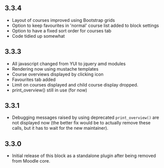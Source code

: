 ## 3.3.4 ##

* Layout of courses improved using Bootstrap grids
* Option to keep favourites in 'normal' course list added to block settings
* Option to have a fixed sort order for courses tab
* Code tidied up somewhat

## 3.3.3 ##

* All javascript changed from YUI to jquery amd modules
* Rendering now using mustache templates
* Course overviews displayed by clicking icon 
* Favourites tab added
* Limit on courses displayed and child course display dropped.
* print_overview() still in use (for now)

## 3.3.1 ##

* Debugging messages raised by using deprecated `print_overview()` are not
  displayed now (the better fix would be to actually remove these calls, but it
  has to wait for the new maintainer).

## 3.3.0 ##

* Initial release of this block as a standalone plugin after being removed from
  Moodle core.
